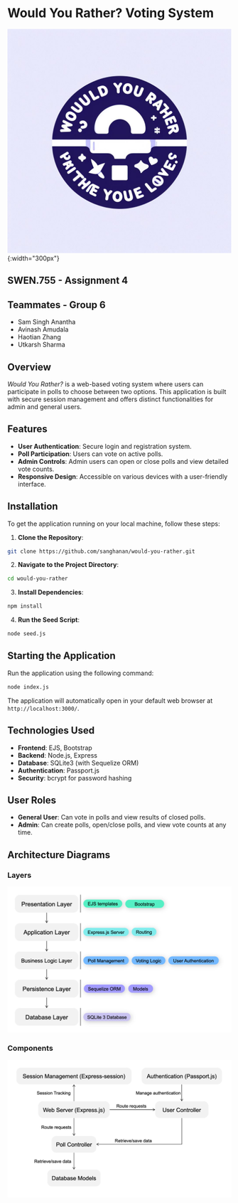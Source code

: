 # Would You Rather? Voting System
![Project Logo](/readme_images/logo.jpeg){:width="300px"}
## SWEN.755 - Assignment 4
## Teammates - Group 6
- Sam Singh Anantha
- Avinash Amudala
- Haotian Zhang
- Utkarsh Sharma
## Overview
*Would You Rather?* is a web-based voting system where users can participate in polls to choose between two options. This application is built with secure session management and offers distinct functionalities for admin and general users.

## Features
- **User Authentication**: Secure login and registration system.
- **Poll Participation**: Users can vote on active polls.
- **Admin Controls**: Admin users can open or close polls and view detailed vote counts.
- **Responsive Design**: Accessible on various devices with a user-friendly interface.

## Installation
To get the application running on your local machine, follow these steps:

1. **Clone the Repository**:
```bash
git clone https://github.com/sanghanan/would-you-rather.git
   ```
2. **Navigate to the Project Directory**:
```bash
cd would-you-rather
   ```
3. **Install Dependencies**: 
```bash
npm install
```
4. **Run the Seed Script**: 
```bash 
node seed.js 
```

## Starting the Application
Run the application using the following command:
```bash
node index.js
```
The application will automatically open in your default web browser at `http://localhost:3000/`.

## Technologies Used
- **Frontend**: EJS, Bootstrap
- **Backend**: Node.js, Express
- **Database**: SQLite3 (with Sequelize ORM)
- **Authentication**: Passport.js
- **Security**: bcrypt for password hashing

## User Roles
- **General User**: Can vote in polls and view results of closed polls.
- **Admin**: Can create polls, open/close polls, and view vote counts at any time.

## Architecture Diagrams
### Layers
![Layers](/readme_images/Architecture.png)
### Components
![Components](/readme_images/Class.png)